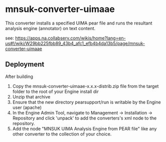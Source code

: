 # mnsuk-converter-uimaae

This converter installs a specified UIMA pear file and runs the resultant analysis engine (annotator) on text content.

see: https://apps.na.collabserv.com/wikis/home?lang=en-us#!/wiki/W29bb225fbb89_43b4_afc1_efb4b4da13b5/page/mnsuk-converter-uimaae

    
## Deployment
    
After building
1. Copy the mnsuk-converter-uimaae-x.x.x-distrib.zip file from the target folder to the root of your Engine install dir
1. Unzip that archive
1. Ensure that the new directory pearsupport/run is writable by the Engine user (apache)
1. In the Engine Admin Tool, navigate to Management -> Installation -> Repository and click 'unpack' to add the converters's xml node to the repository.
1. Add the node "MNSUK UIMA Analysis Engine from PEAR file" like any other converter to the collection of your choice.

